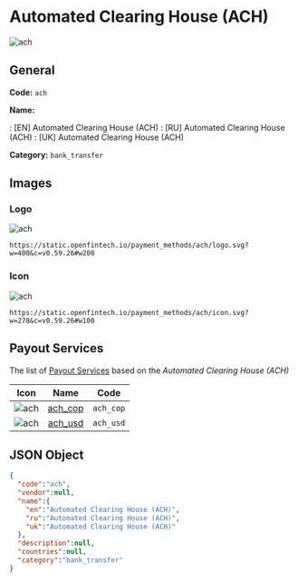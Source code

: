 
# Automated Clearing House (ACH) 
![ach](https://static.openfintech.io/payment_methods/ach/logo.svg?w=400&c=v0.59.26#w200)  

## General 
**Code:** `ach` 
 
**Name:** 
 
:	[EN] Automated Clearing House (ACH) 
:	[RU] Automated Clearing House (ACH) 
:	[UK] Automated Clearing House (ACH) 
 
**Category:** `bank_transfer` 
 

## Images 

### Logo 
![ach](https://static.openfintech.io/payment_methods/ach/logo.svg?w=400&c=v0.59.26#w200)  

```
https://static.openfintech.io/payment_methods/ach/logo.svg?w=400&c=v0.59.26#w200
```  

### Icon 
![ach](https://static.openfintech.io/payment_methods/ach/icon.svg?w=278&c=v0.59.26#w100)  

```
https://static.openfintech.io/payment_methods/ach/icon.svg?w=278&c=v0.59.26#w100
```  

## Payout Services 
 
The list of [Payout Services](/payout-services/) based on the _Automated Clearing House (ACH)_ 

|Icon|Name|Code| 
|:---:|:---:|:---:| 
|![ach](https://static.openfintech.io/payout_methods/ach/icon.png?w=278&c=v0.59.26#w40) |[ach_cop](/payout-services/ach_cop/)|`ach_cop`| 
|![ach](https://static.openfintech.io/payout_methods/ach/icon.png?w=278&c=v0.59.26#w40) |[ach_usd](/payout-services/ach_usd/)|`ach_usd`| 
 

## JSON Object 

```json
{
  "code":"ach",
  "vendor":null,
  "name":{
    "en":"Automated Clearing House (ACH)",
    "ru":"Automated Clearing House (ACH)",
    "uk":"Automated Clearing House (ACH)"
  },
  "description":null,
  "countries":null,
  "category":"bank_transfer"
}
```  
